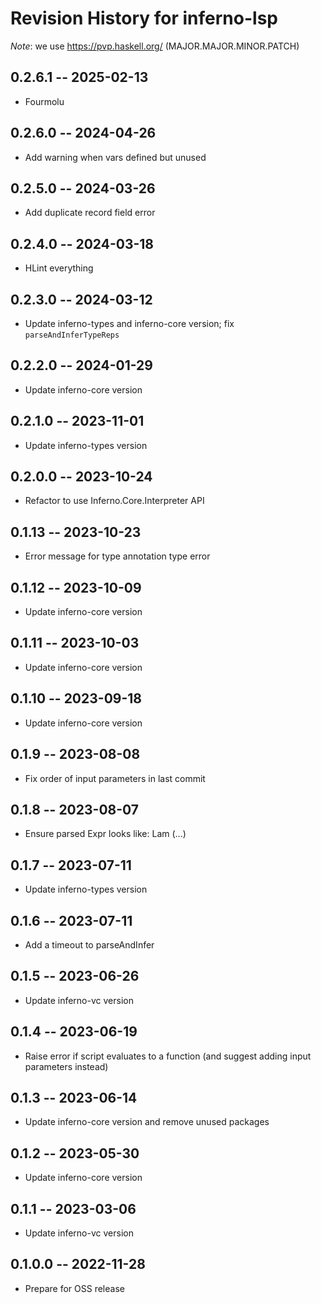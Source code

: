 # Revision History for inferno-lsp
*Note*: we use https://pvp.haskell.org/ (MAJOR.MAJOR.MINOR.PATCH)

## 0.2.6.1 -- 2025-02-13
* Fourmolu

## 0.2.6.0 -- 2024-04-26
* Add warning when vars defined but unused

## 0.2.5.0 -- 2024-03-26
* Add duplicate record field error

## 0.2.4.0 -- 2024-03-18
* HLint everything

## 0.2.3.0 -- 2024-03-12
* Update inferno-types and inferno-core version; fix `parseAndInferTypeReps`

## 0.2.2.0 -- 2024-01-29
* Update inferno-core version

## 0.2.1.0 -- 2023-11-01
* Update inferno-types version

## 0.2.0.0 -- 2023-10-24
* Refactor to use Inferno.Core.Interpreter API

## 0.1.13 -- 2023-10-23
* Error message for type annotation type error

## 0.1.12 -- 2023-10-09
* Update inferno-core version

## 0.1.11 -- 2023-10-03
* Update inferno-core version

## 0.1.10 -- 2023-09-18
* Update inferno-core version

## 0.1.9 -- 2023-08-08
* Fix order of input parameters in last commit

## 0.1.8 -- 2023-08-07
* Ensure parsed Expr looks like: Lam (...)

## 0.1.7 -- 2023-07-11
* Update inferno-types version

## 0.1.6 -- 2023-07-11
* Add a timeout to parseAndInfer

## 0.1.5 -- 2023-06-26
* Update inferno-vc version

## 0.1.4 -- 2023-06-19
* Raise error if script evaluates to a function (and suggest adding input parameters instead)

## 0.1.3 -- 2023-06-14
* Update inferno-core version and remove unused packages

## 0.1.2 -- 2023-05-30
* Update inferno-core version

## 0.1.1 -- 2023-03-06
* Update inferno-vc version

## 0.1.0.0 -- 2022-11-28
* Prepare for OSS release
